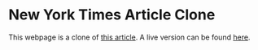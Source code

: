 # New York Times Article Clone

This webpage is a clone of [this article](https://www.nytimes.com/2014/03/18/science/space/detection-of-waves-in-space-buttresses-landmark-theory-of-big-bang.html?_r=0). A live version can be found [here](https://fioriandrea.github.io/nyt-article/).
